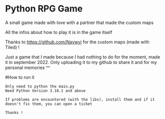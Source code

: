 # Python RPG Game
A small game made with love with a partner that made the custom maps

All the infos about how to play it is in the game itself

Thanks to https://github.com/Naywvi for the custom maps (made with Tiled) !

Just a game that I made because I had nothing to do for the moment, made it in september 2022.
Only uploading it to my github to share it and for my personal memories ^^



#How to run it

```
Only need to python the main.py
Need Python Version 3.10.1 and above

If problems are encountered (with the libs), install them and if it doesn't fix them, you can open a ticket

Thanks !
```
